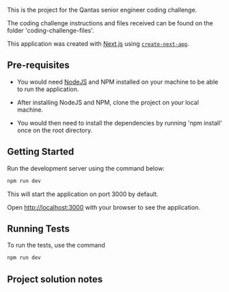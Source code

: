 This is the project for the Qantas senior engineer coding challenge.

The coding challenge instructions and files received can be found on the folder 'coding-challenge-files'.

This application was created with [Next.js](https://nextjs.org) using [`create-next-app`](https://nextjs.org/docs/app/api-reference/cli/create-next-app).

## Pre-requisites

- You would need [NodeJS](https://nodejs.org/en/download) and NPM installed on your machine to be able to run the application.

- After installing NodeJS and NPM, clone the project on your local machine.

- You would then need to install the dependencies by running 'npm install' once on the root directory.

## Getting Started
Run the development server using the command below:

```bash
npm run dev
```

This will start the application on port 3000 by default.

Open [http://localhost:3000](http://localhost:3000) with your browser to see the application.

## Running Tests

To run the tests, use the command

```bash
npm run dev
```

## Project solution notes
